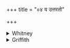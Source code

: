 +++
title = "०४ य उत्तरतो"

+++

<details><summary>Whitney</summary>

य उ॑त्तर॒तो जुह्व॑ति जातवेद॒ उदी॑च्या दि॒शोऽभि॒दास॑न्त्य॒स्मान्।  
सोम॑मृ॒त्वा ते परा॑ञ्चो व्यथन्तां प्र॒त्यगे॑नान् प्रतिस॒रेण॑ हन्मि ॥४॥
</details>

<details><summary>Griffith</summary>

Jatavedas, northward sacrificers as foes assail us from the northern quarter. For harming Soma be they turned and troubled! I smite them backward with mine incantation.
</details>
